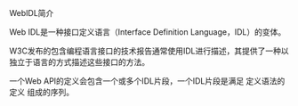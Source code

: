 WebIDL简介


Web IDL是一种接口定义语言（Interface Definition Language，IDL）的变体。

W3C发布的包含编程语言接口的技术报告通常使用IDL进行描述，其提供了一种以独立于语言的方式描述这些接口的方法。

一个Web API的定义会包含一个或多个IDL片段，一个IDL片段是满足 定义语法的定义 组成的序列。
